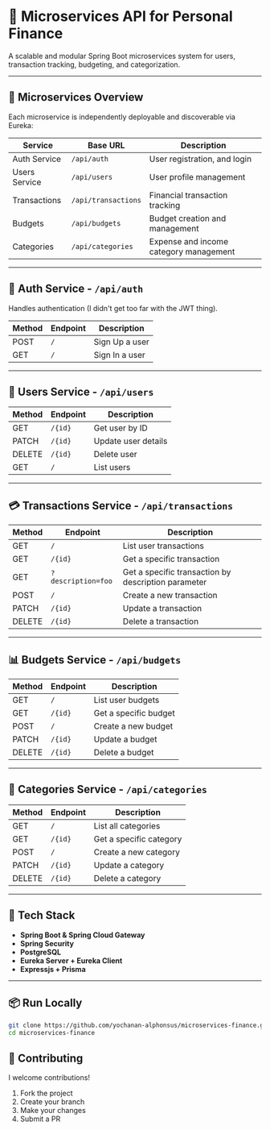 # 💸 Microservices API for Personal Finance

A scalable and modular Spring Boot microservices system for users, transaction tracking, budgeting, and categorization.

---

## 🧩 Microservices Overview

Each microservice is independently deployable and discoverable via Eureka:

| Service       | Base URL            | Description                            |
| ------------- | ------------------- | -------------------------------------- |
| Auth Service  | `/api/auth`         | User registration, and login           |
| Users Service | `/api/users`        | User profile management                |
| Transactions  | `/api/transactions` | Financial transaction tracking         |
| Budgets       | `/api/budgets`      | Budget creation and management         |
| Categories    | `/api/categories`   | Expense and income category management |

---

## 🔐 Auth Service - `/api/auth`

Handles authentication (I didn't get too far with the JWT thing).

| Method | Endpoint | Description    |
| ------ | -------- | -------------- |
| POST   | `/`      | Sign Up a user |
| GET   | `/`      | Sign In a user |

---

## 👤 Users Service - `/api/users`

| Method | Endpoint | Description         |
| ------ | -------- | ------------------- |
| GET    | `/{id}`  | Get user by ID      |
| PATCH  | `/{id}`  | Update user details |
| DELETE | `/{id}`  | Delete user         |
| GET    | `/`      | List users          |

---

## 💳 Transactions Service - `/api/transactions`

| Method | Endpoint           | Description                                         |
| ------ | ------------------ | --------------------------------------------------- |
| GET    | `/`                | List user transactions                              |
| GET    | `/{id}`            | Get a specific transaction                          |
| GET    | `?description=foo` | Get a specific transaction by description parameter |
| POST   | `/`                | Create a new transaction                            |
| PATCH  | `/{id}`            | Update a transaction                                |
| DELETE | `/{id}`            | Delete a transaction                                |

---

## 📊 Budgets Service - `/api/budgets`

| Method | Endpoint | Description           |
| ------ | -------- | --------------------- |
| GET    | `/`      | List user budgets     |
| GET    | `/{id}`  | Get a specific budget |
| POST   | `/`      | Create a new budget   |
| PATCH  | `/{id}`  | Update a budget       |
| DELETE | `/{id}`  | Delete a budget       |

---

## 🧾 Categories Service - `/api/categories`

| Method | Endpoint | Description             |
| ------ | -------- | ----------------------- |
| GET    | `/`      | List all categories     |
| GET    | `/{id}`  | Get a specific category |
| POST   | `/`      | Create a new category   |
| PATCH  | `/{id}`  | Update a category       |
| DELETE | `/{id}`  | Delete a category       |

---

## 🧰 Tech Stack

- **Spring Boot & Spring Cloud Gateway**
- **Spring Security**
- **PostgreSQL**
- **Eureka Server + Eureka Client**
- **Expressjs + Prisma**

---

## 📦 Run Locally

```bash
git clone https://github.com/yochanan-alphonsus/microservices-finance.git
cd microservices-finance
```

## 🤝 Contributing

I welcome contributions!

1. Fork the project
2. Create your branch
3. Make your changes
4. Submit a PR
